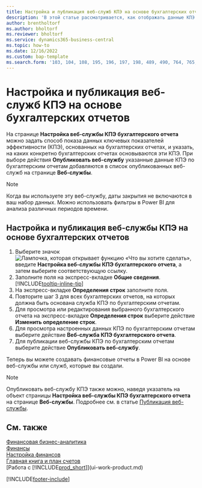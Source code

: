 ```yaml
---
title: Настройка и публикация веб-служб КПЭ на основе бухгалтерских отчетов
description: 'В этой статье рассматривается, как отображать данные КПЭ по бухгалтерским отчетам на основе конкретных бухгалтерских отчетов.'
author: brentholtorf
ms.author: bholtorf
ms.reviewer: bholtorf
ms.service: dynamics365-business-central
ms.topic: how-to
ms.date: 12/16/2022
ms.custom: bap-template
ms.search.form: '103, 104, 108, 195, 196, 197, 198, 489, 490, 764, 765, 766'
---
```

# <a name="set-up-and-publish-kpi-web-services-based-on-financial-reports"></a>Настройка и публикация веб-служб КПЭ на основе бухгалтерских отчетов

На странице **Настройка веб-службы КПЭ бухгалтерского отчета** можно задать способ показа данных ключевых показателей эффективности (КПЭ), основанных на бухгалтерских отчетах, и указать, на каких конкретно бухгалтерских отчетах основываются эти КПЭ. При выборе действия **Опубликовать веб-службу** указанные данные КПЭ по бухгалтерским отчетам добавляются в список опубликованных веб-служб на странице **Веб-службы**.

> [!NOTE]
> Когда вы используете эту веб-службу, даты закрытия не включаются в ваш набор данных. Можно использовать фильтры в Power BI для анализа различных периодов времени.

## <a name="set-up-and-publish-a-kpi-web-service-based-on-financial-reports"></a>Настройка и публикация веб-службы КПЭ на основе бухгалтерских отчетов
  
1. Выберите значок ![Лампочка, которая открывает функцию «Что вы хотите сделать»](media/ui-search/search_small.png "Что вы хотите сделать"), введите **Настройка веб-службы КПЭ бухгалтерского отчета**, а затем выберите соответствующую ссылку.
2. Заполните поля на экспресс-вкладке **Общие сведения**. [!INCLUDE[tooltip-inline-tip](includes/tooltip-inline-tip_md.md)]
3. На экспресс-вкладке **Определения строк** заполните поля.
4. Повторите шаг 3 для всех бухгалтерских отчетов, на которых должна быть основана служба КПЭ по бухгалтерским отчетам.  
5. Для просмотра или редактирования выбранного бухгалтерского отчета на экспресс-вкладке **Определения строк** выберите действие **Изменить определение строк**.
6. Для просмотра настроенных данных КПЭ по бухгалтерским отчетам выберите действие **Веб-служба КПЭ бухгалтерского отчета**.
7. Для публикации веб-службы КПЭ по бухгалтерским отчетам выберите действие **Опубликовать веб-службу**.

Теперь вы можете создавать финансовые отчеты в Power BI на основе веб-службы или служб, которые вы создали.

> [!NOTE]  
> Опубликовать веб-службу КПЭ также можно, наведя указатель на объект страницы **Настройка веб-службы КПЭ бухгалтерского отчета** на странице **Веб-службы**. Подробнее см. в статье [Публикация веб-службы](across-how-publish-web-service.md).

## <a name="see-also"></a>См. также

[Финансовая бизнес-аналитика](bi.md)  
[Финансы](finance.md)  
[Настройка финансов](finance-setup-finance.md)  
[Главная книга и план счетов](finance-general-ledger.md)  
[Работа с [!INCLUDE[prod_short](includes/prod_short.md)]](ui-work-product.md)

[!INCLUDE[footer-include](includes/footer-banner.md)]
